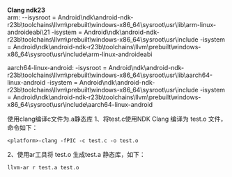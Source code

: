**Clang ndk23**  
arm:
--isysroot = Android\ndk\android-ndk-r23b\toolchains\llvm\prebuilt\windows-x86_64\sysroot\usr\lib\arm-linux-androideabi\21
-isystem = Android\ndk\android-ndk-r23b\toolchains\llvm\prebuilt\windows-x86_64\sysroot\usr\include
-isystem = Android\ndk\android-ndk-r23b\toolchains\llvm\prebuilt\windows-x86_64\sysroot\usr\include\arm-linux-androideabi

aarch64-linux-android:
-isysroot = Android\ndk\android-ndk-r23b\toolchains\llvm\prebuilt\windows-x86_64\sysroot\usr\lib\aarch64-linux-android
-isystem = Android\ndk\android-ndk-r23b\toolchains\llvm\prebuilt\windows-x86_64\sysroot\usr\include
-isystem = Android\ndk\android-ndk-r23b\toolchains\llvm\prebuilt\windows-x86_64\sysroot\usr\include\aarch64-linux-android

使用clang编译c文件为.a静态库
1、将test.c使用NDK Clang 编译为 test.o 文件，命令如下：
```
<platform>-clang -fPIC -c test.c -o test.o
```
2、使用ar工具将 test.o 生成test.a 静态库，如下：
```
llvm-ar r test.a test.o
```

